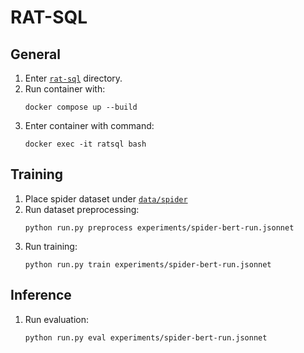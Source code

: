 # RAT-SQL

## General
1. Enter [`rat-sql`](rat-sql) directory.
2. Run container with:
    ```
    docker compose up --build
    ```
3. Enter container with command:
    ```
    docker exec -it ratsql bash
    ```

## Training

1. Place spider dataset under [`data/spider`](rat-sql/data/spider)
2. Run dataset preprocessing:
    ```
    python run.py preprocess experiments/spider-bert-run.jsonnet
    ```
3. Run training:
    ```
    python run.py train experiments/spider-bert-run.jsonnet
    ```

## Inference

1. Run evaluation:
    ```
    python run.py eval experiments/spider-bert-run.jsonnet
    ```

